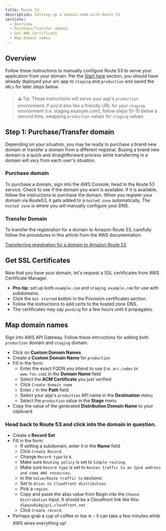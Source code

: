 ```yaml
---
title: Route 53
description: Setting up a domain name with Route 53
sections:
  - Overview
  - Purchase/Transfer domain
  - Get AWS Certificate
  - Map domain names
---
```


## Overview

Follow these instructions to manually configure Route 53 to serve your application from your domain. Per the [Start here](/docs/en/guides/domains/start-here) section, you should have already deployed your arc app to `staging` and `production` and saved the `URLs` for later steps below.

> ⛳️ Tip: These instructions will serve your app's `production` environment; if you'd also like a friendly URL for your `staging` environment (i.e. staging.example.com), follow steps 10-15 below a second time, swapping `production` values for `staging` values.

## Step 1: Purchase/Transfer domain

Depending on your situation, you may be ready to purchase a brand new domain or transfer a domain from a different registrar. Buying a brand new domain is a quick and straightforward process while transferring in a domain will vary from each user's situation.

### Purchase domain

To purchase a domain, sign into the AWS Console, head to the Route 53 service. Check to see if the domain you want is available. If it is available, follow the instructions to purchase the domain. When you register your domain via Route53, it gets added to a `hosted zone` automatically. The `hosted zone` is where you will manually configure your DNS.

### Transfer Domain

To transfer the registration for a domain to Amazon Route 53, carefully follow the procedures in this article from the AWS documentation.

[Transferring registration for a domain to Amazon Route 53](https://docs.aws.amazon.com/Route53/latest/DeveloperGuide/domain-transfer-to-route-53.html)

## Get SSL Certificates

Now that you have your domain, let's request a SSL certificates from AWS Certificate Manager.

- **Pro-tip:** set up both `example.com` and `staging.example.com` for use with subdomains.
- Click the `Get started` button in the Provision certificates section. 
- Follow the instructions to add certs to the hosted zone DNS. 
- The certificates may say `pending` for a few hours until it propagates. 

## Map domain names

Sign into AWS API Gateway. Follow these intrructions for adding both `production` domain and `staging` domain.

- Click on **Custom Domain Names**
- Create a **Custom Domain Name** for `production`
- Fill in the form:
  - Enter the exact FQDN you intend to use (i.e. `arc.codes` or `www.foo.com`) in the **Domain Name** field
  - Select the **ACM Certificate** you just verified
  - Click `Create domain name`
  - Enter `/` in the **Path** field
  - Select your app's `production` API name in the **Destination** menu
  - Select the `production` value in the **Stage** menu
- Copy the value of the generated **Distribution Domain Name** to your clipboard

### Head back to Route 53 and click into the domain in question.

- Create a **Record Set**
- Fill in the form:
  - If setting a subdomain, enter it in the **Name** field
  - Click `Create Record`.
  - Change `Record type` to `A`.
  - Make sure `Routing policy` is set to `Simple routing`.
  - Make sure `Record type` is set to `Routes traffic to an Ipv4 address and some AWS resources`.
  - In the `Value/Route traffic to` sections:
  - Set to `Alias to Cloudfront distribution`.
  - Pick a `region`.
  - Copy and paste the alias value from Begin into the `Choose Distribution` input. It should be a Cloudfront link like this: `d1poav0i4gjqri.cloudfront.net`
  - Click `Create record`.
- Perhaps grab a cup of coffee or tea ☕️ – it can take a few minutes while AWS wires everything up!